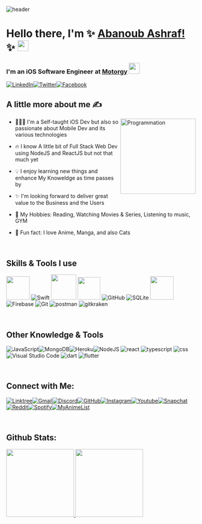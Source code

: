 ![header](https://user-images.githubusercontent.com/10991489/119396799-a6f40d00-bcd5-11eb-987c-ffb45067c090.png)

# Hello there, I'm ✨ [Abanoub Ashraf!](https://www.linkedin.com/in/abanoub-ashraf-81b329b7/) ✨ <img src="https://github.com/TheDudeThatCode/TheDudeThatCode/blob/master/Assets/Hi.gif" width="29px">

### I'm an iOS Software Engineer at [Motorgy](https://www.motorgy.com) <img src="https://camo.githubusercontent.com/63371d36886ee658f5a97401f393e1ab1684b2fd3de674b8f5efc7d410b2a3d0/68747470733a2f2f6d656469612e67697068792e636f6d2f6d656469612f57556c706c634d704f43456d5447427442572f67697068792e676966" width="29px">

[<img alt="LinkedIn" src="https://img.shields.io/badge/linkedin%20-%230077B5.svg?&style=for-the-badge&logo=linkedin&logoColor=white"/>][linkedin][<img alt="Twitter" src="https://img.shields.io/badge/Twitter%20-%231DA1F2.svg?&style=for-the-badge&logo=Twitter&logoColor=white"/>][tw][<img alt="Facebook" src="https://img.shields.io/badge/Facebook%20-%231877F2.svg?&style=for-the-badge&logo=Facebook&logoColor=white"/>][fb]

<!-- </br> -->

## A little more about me ✍️

 <img align="right" src="https://i.giphy.com/media/LmNwrBhejkK9EFP504/200w.webp" alt="Programmation" width="200" /> 

- 👨🏻‍💻  I'm a Self-taught iOS Dev but also so passionate about Mobile Dev and its various technologies

- 🔥  I know A little bit of Full Stack Web Dev using NodeJS and ReactJS but not that much yet

- 💡  I enjoy learning new things and enhance My Knoweldge as time passes by

- ✨  I'm looking forward to deliver great value to the Business and the Users

- 🎯 My Hobbies: Reading, Watching Movies & Series, Listening to music, GYM

- 🌱  Fun fact: I love Anime, Manga, and also Cats

</br>

## Skills & Tools I use

<img height="62em" src="https://user-images.githubusercontent.com/10991489/119416278-918ddb80-bcf3-11eb-9106-2e73b8f45902.png"/>  ![Swift](https://www.vectorlogo.zone/logos/swift/swift-icon.svg) <img height="67em" src="https://developer.apple.com/design/human-interface-guidelines/macos/images/app-icon-realistic-materials_2x.png"/> <img height="60em" src="https://credo.academy/resources/logo-swiftui-masterclass.png"/> ![GitHub](https://www.vectorlogo.zone/logos/github/github-icon.svg)  ![SQLite](https://www.vectorlogo.zone/logos/sqlite/sqlite-icon.svg) <img height="62em" src="https://user-images.githubusercontent.com/10991489/119416543-285a9800-bcf4-11eb-8755-a9351330ef0d.jpg"/> ![Firebase](https://www.vectorlogo.zone/logos/firebase/firebase-icon.svg) ![Git](https://www.vectorlogo.zone/logos/git-scm/git-scm-icon.svg)  ![postman](https://www.vectorlogo.zone/logos/getpostman/getpostman-icon.svg) ![gitkraken](https://www.vectorlogo.zone/logos/gitkraken/gitkraken-icon.svg)

</br>

## Other Knowledge & Tools

![JavaScript](https://www.vectorlogo.zone/logos/javascript/javascript-icon.svg)![MongoDB](https://www.vectorlogo.zone/logos/mongodb/mongodb-icon.svg)![Heroku](https://www.vectorlogo.zone/logos/heroku/heroku-icon.svg)![NodeJS](https://www.vectorlogo.zone/logos/nodejs/nodejs-icon.svg) ![react](https://www.vectorlogo.zone/logos/reactjs/reactjs-icon.svg) ![typescript](https://www.vectorlogo.zone/logos/typescriptlang/typescriptlang-icon.svg) ![css](https://www.vectorlogo.zone/logos/w3_css/w3_css-icon.svg)![Visual Studio Code](https://www.vectorlogo.zone/logos/visualstudio_code/visualstudio_code-icon.svg)
![dart](https://www.vectorlogo.zone/logos/dartlang/dartlang-icon.svg) ![flutter](https://www.vectorlogo.zone/logos/flutterio/flutterio-icon.svg)

</br>

## Connect with Me:

[<img alt="Linktree" src="https://img.shields.io/badge/-linktree-purple?style=for-the-badge&logo=linktree&logoColor=white"/>][linktree][<img alt="Gmail" src="https://img.shields.io/badge/Gmail-D14836?style=for-the-badge&logo=gmail&logoColor=white" />][mail][<img alt="Discord" src="https://img.shields.io/badge/-Discord-blueviolet?style=for-the-badge&logo=discord&logoColor=white" />][discord][<img alt="GitHub" src="https://img.shields.io/badge/-Github-lightgray?style=for-the-badge&logo=github&logoColor=white" />][github][<img alt="Instagram" src="https://img.shields.io/badge/-Instagram-orange?style=for-the-badge&logo=instagram&logoColor=white" />][instagram][<img alt="Youtube" src="https://img.shields.io/badge/-youtube-D14836?style=for-the-badge&logo=youtube&logoColor=white" />][youtube][<img alt="Snapchat" src="https://img.shields.io/badge/-snapchat-yellow?style=for-the-badge&logo=snapchat&logoColor=white" />][snapchat][<img alt="Reddit" src="https://img.shields.io/badge/-reddit-F05032?style=for-the-badge&logo=reddit&logoColor=white" />][reddit][<img alt="Spotify" src="https://img.shields.io/badge/-spotify-green?style=for-the-badge&logo=spotify&logoColor=white" />][spotify][<img alt="MyAnimeList" src="https://img.shields.io/badge/-myanimelist-blue?style=for-the-badge&logo=myanimelist&logoColor=white" />][myanimelist]


[linkedin]: https://www.linkedin.com/in/abanoub-ashraf-81b329b7/
[mail]: https://docs.google.com/document/d/1lr2sMIhAithabtZI8SiRkRVTTFa_o0ZIsuZNKmo2lUo/edit?usp=sharing
[tw]: https://twitter.com/Abanoub_Ashraf_
[fb]: https://www.facebook.com/abanoub.ashraf.1110/
[discord]: https://docs.google.com/document/d/1PTRlGjrvM_olFPyfJkP3QJGy88GC3UEWilDqmhDIBL8/edit?usp=sharing
[github]: https://github.com/abanoub-ashraf?tab=repositories
[instagram]: https://www.instagram.com/abanoub_ashraf_0/
[youtube]: https://www.youtube.com/channel/UCaH0SjSVk045E165fGh9wjg/videos
[reddit]: https://www.reddit.com/user/Mike_Samson/
[spotify]: https://open.spotify.com/user/q8vf0xt7ln2i1ys502612e5yj
[snapchat]: https://www.snapchat.com/add/abanoub_ashraf
[myanimelist]: https://myanimelist.net/profile/Abanoub_Ashraf_
[linktree]: https://linktr.ee/abanoub_ashraf

</br>

## Github Stats:

<p>
  <a href="https://github.com/abanoub-ashraf">
    <img height="180em" src="https://github-readme-stats.vercel.app/api?username=abanoub-ashraf&count_private=true&show_icons=true&theme=algolia&&include_all_commits=true"/>
    <img height="180em" src="https://github-readme-stats-eight-theta.vercel.app/api/top-langs/?username=abanoub-ashraf&&layout=compact&langs_count=8&theme=algolia"/>
  </a>
</p>

</br>

<!-- 

things toa dd or modify later:

  3776AB
  00979D
  C51A4A
  00599C
  777BB4
  DD1100
  27338e
  800000
  013243

  ![SmartThings](https://img.shields.io/badge/SmartThings-?style=flat-square&logo=SmartThings&logoColor=white)
  ![Google Cloud Platform](https://img.shields.io/badge/Google_Cloud-4285F4?style=flat-square&logo=google-cloud&logoColor=white)
  ![Qwiklabs](https://img.shields.io/badge/Qwiklabs-F5CD0E?style=flat-square&logo=Qwiklabs&logoColor=800000)
  ![HackerRank](https://img.shields.io/badge/HackerRank-107C10?style=flat-square&logo=HackerRank&logoColor=black)
  ![CodeChef](https://img.shields.io/badge/CodeChef-5B4638?style=flat-square&logo=CodeChef&logoColor=white)


[![JavaScript](https://img.shields.io/badge/-JavaScript-eee?style=flat-square&logo=javascript&logoColor=DD9C25)](https://dinhanhthi.com/#web_development)
[![Sass](https://img.shields.io/badge/-SASS-eee?style=flat-square&logo=sass&logoColor=CC6699)](https://dinhanhthi.com/#web_development)
[![Bootstrap](http://img.shields.io/badge/-Bootstrap-eee?style=flat-square&logo=bootstrap&logoColor=563D7C)](https://dinhanhthi.com/#web_development)
[![Docker](https://img.shields.io/badge/-Docker-eee?style=flat-square&logo=docker&logoColor=2496ed)](https://dinhanhthi.com/tags#docker)
[![MongoDB](https://img.shields.io/badge/-MongoDB-eee?style=flat-square&logo=mongodb&logoColor=47A248)](https://dinhanhthi.com/)
[![Firebase](https://img.shields.io/badge/-Firebase-EEE?style=flat-square&logo=firebase&logoColor=FFCA28)](https://dinhanhthi.com/)
[![MySQL](http://img.shields.io/badge/-MySQL-eee?style=flat-square&logo=mysql&logoColor=4479A1)](https://dinhanhthi.com/)

[![GraphQL](https://img.shields.io/badge/-GraphQL-eee?style=flat-square&logo=graphql&logoColor=E10098)](https://dinhanhthi.com/)
[![Heroku](https://img.shields.io/badge/-Heroku-eee?style=flat-square&logo=heroku&logoColor=430098)](https://dinhanhthi.com/)
[![VS Code](http://img.shields.io/badge/-VS%20Code-eee?style=flat-square&logo=visual-studio-code&logoColor=007ACC)](https://dinhanhthi.com/visual-studio-code)
[![Git](http://img.shields.io/badge/-Git-eee?style=flat-square&logo=git&logoColor=F05032)](https://dinhanhthi.com/git)

![BootStrap](https://img.shields.io/badge/Bootstrap-7952B3?style=flat-square&logo=bootstrap&logoColor=white)
[![React](https://img.shields.io/badge/-React-eee?style=flat-square&logo=react&logoColor=0088cc)](https://dinhanhthi.com/tags#react)
![MySQL](https://img.shields.io/badge/MySQL-4479A1?style=flat-square&logo=MySQL&logoColor=white)
![HTML5](https://img.shields.io/badge/HTML5-E34F26?style=flat-square&logo=HTML5&logoColor=white)
![CSS3](https://img.shields.io/badge/CSS3-1572B6?style=flat-square&logo=CSS3&logoColor=white)

<a href="https://angular.io" target="_blank"> <img src="https://raw.githubusercontent.com/devicons/devicon/master/icons/angularjs/angularjs-original-wordmark.svg" alt="angularjs" width="40" height="40"/> </a> 
<a href="https://aws.amazon.com" target="_blank"> <img src="https://raw.githubusercontent.com/devicons/devicon/master/icons/amazonwebservices/amazonwebservices-original-wordmark.svg" alt="aws" width="40" height="40"/> </a> 
<a href="https://azure.microsoft.com/en-in/" target="_blank"> <img src="https://www.vectorlogo.zone/logos/microsoft_azure/microsoft_azure-icon.svg" alt="azure" width="40" height="40"/> </a> 
  <a href="https://cassandra.apache.org/" target="_blank"> <img src="https://www.vectorlogo.zone/logos/apache_cassandra/apache_cassandra-icon.svg" alt="cassandra" width="40" height="40"/> </a> 
<a href="https://www.docker.com/" target="_blank"> <img src="https://raw.githubusercontent.com/devicons/devicon/master/icons/docker/docker-original-wordmark.svg" alt="docker" width="40" height="40"/> </a> 
  <a href="https://redis.io" target="_blank"> <img src="https://raw.githubusercontent.com/devicons/devicon/master/icons/redis/redis-original-wordmark.svg" alt="redis" width="40" height="40"/> </a> 
  <a href="https://www.postgresql.org" target="_blank"> <img src="https://raw.githubusercontent.com/devicons/devicon/master/icons/postgresql/postgresql-original-wordmark.svg" alt="postgresql" width="40" height="40"/> </a> 

<p align="left">
  <a href="https://discord.gg/WjEFnzC"><img alt="Discord - Miku#0039" title="Discord - Miku#0039" height="32" width="32" src="https://raw.githubusercontent.com/peterthehan/peterthehan/master/assets/discord.svg"></a>
  <a href="https://facebook.com/peterthehan"><img alt="Facebook" title="Facebook" height="32" width="32" src="https://raw.githubusercontent.com/peterthehan/peterthehan/master/assets/facebook.svg"></a>
  <a href="https://myanimelist.net/profile/PeterTheHan"><img alt="MyAnimeList" title="MyAnimeList" height="32" width="32" src="https://raw.githubusercontent.com/peterthehan/peterthehan/master/assets/myanimelist.svg"></a>
  <a href="https://reddit.com/user/PeterTheHan"><img alt="Reddit" title="Reddit" height="32" width="32" src="https://raw.githubusercontent.com/peterthehan/peterthehan/master/assets/reddit.svg"></a>
  <a href="https://open.spotify.com/user/2145isvugpczeo2fgz6khel3y"><img alt="Spotify" title="Spotify" height="32" width="32" src="https://raw.githubusercontent.com/peterthehan/peterthehan/master/assets/spotify.svg"></a>
  <a href="https://twitter.com/PeterTheHan"><img alt="Twitter" title="Twitter" height="32" width="32" src="https://raw.githubusercontent.com/peterthehan/peterthehan/master/assets/twitter.svg"></a>
  <a href="https://youtube.com/channel/UC5QVwln-tycBa-CoB88a7wA"><img alt="YouTube" title="YouTube" height="32" width="32" src="https://raw.githubusercontent.com/peterthehan/peterthehan/master/assets/youtube.svg"></a>
</p>


-->





